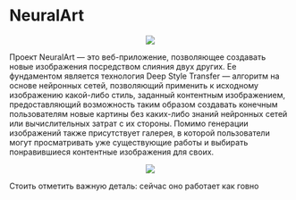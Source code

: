 # NeuralArt

<p align="center">
  <img src="http://www.imageup.ru/img94/3307407/mainpic.jpg">
</p>
Проект NeuralArt — это веб-приложение, позволяющее создавать новые изображения посредством слияния двух других. Ее фундаментом является технология Deep Style Transfer — алгоритм на основе нейронных сетей,  позволяющий применить к исходному изображению какой-либо стиль, заданный контентным изображением, предоставляющий возможность таким образом создавать конечным пользователям новые картины без каких-либо знаний нейронных сетей или вычислительных затрат с их стороны. Помимо генерации изображений также присутствует галерея, в которой пользователи могут просматривать уже существующие работы и выбирать понравившиеся контентные изображения для своих.
 <p align="center">
  <img src="http://www.imageup.ru/img94/3307409/pic1.jpg">
</p>


Стоить отметить важную деталь: сейчас оно работает как говно
